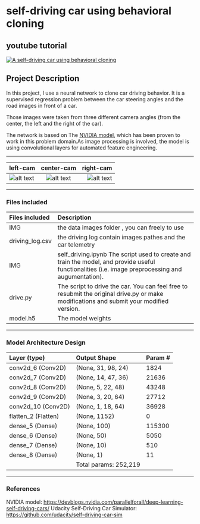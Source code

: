 # self-driving car using behavioral cloning

## youtube tutorial
[![A self-driving car using behavioral cloning](https://github.com/seraj94ai/Self-driving/blob/master/scene00061.png)](https://youtu.be/T-gVwg90spc)


## Project Description
In this project, I use a neural network to clone car driving behavior. It is a supervised regression problem between the car steering angles and the road images in front of a car.

Those images were taken from three different camera angles (from the center, the left and the right of the car).

The network is based on The [NVIDIA model](https://devblogs.nvidia.com/deep-learning-self-driving-cars/), which has been proven to work in this problem domain.As image processing is involved, the model is using convolutional layers for automated feature engineering.

_________________________________________________________________
| left-cam |   center-cam           | right-cam |
| :---         |     :---:      |          ---: |
| ![alt text](https://github.com/seraj94ai/Self-driving/blob/master/IMG/left_2019_02_23_20_23_56_553.jpg)   | ![alt text](https://github.com/seraj94ai/Self-driving/blob/master/IMG/center_2019_02_23_20_23_56_553.jpg)     | ![alt text](https://github.com/seraj94ai/Self-driving/blob/master/IMG/right_2019_02_23_20_23_56_553.jpg)    |
 
 _________________________________________________________________   

### Files included

| Files included | Description |
| :---                     |  :---  |
| IMG|  the data images folder , you can freely to use|
| driving_log.csv|  the driving log contain images pathes and the car telemetry |
| IMG        | self_driving.ipynb The script used to create and train the model, and provide useful functionalities (i.e. image preprocessing and augumentation).|
| drive.py        | The script to drive the car. You can feel free to resubmit the original drive.py or make modifications and submit your modified version.|
| model.h5        | The model weights|

_________________________________________________________________
### Model Architecture Design

| Layer (type)             | Output Shape              | Param # |
| :---                     |     :---                  |    :--- |
| conv2d_6 (Conv2D)        | (None, 31, 98, 24)        | 1824    |
| conv2d_7 (Conv2D)        | (None, 14, 47, 36)        |21636    |
| conv2d_8 (Conv2D)        | (None, 5, 22, 48)         |43248    |
| conv2d_9 (Conv2D)        | (None, 3, 20, 64)         |27712    |
| conv2d_10 (Conv2D)       | (None, 1, 18, 64)         |36928    |
| flatten_2 (Flatten)      | (None, 1152)              |0        |
| dense_5 (Dense)          | (None, 100)               |115300   |
| dense_6 (Dense)          | (None, 50)                |5050     |
| dense_7 (Dense)          | (None, 10)                |510      |
| dense_8 (Dense)          | (None, 1)                 |11       |
|                          | Total params: 252,219     |      |

_________________________________________________________________
### References
NVIDIA model: https://devblogs.nvidia.com/parallelforall/deep-learning-self-driving-cars/
Udacity Self-Driving Car Simulator: https://github.com/udacity/self-driving-car-sim
